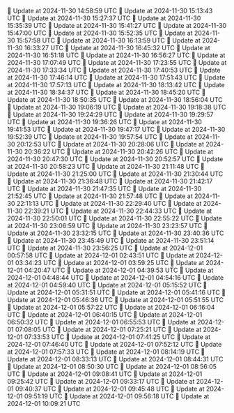🔄 Update at 2024-11-30 14:58:59 UTC
🔄 Update at 2024-11-30 15:13:43 UTC
🔄 Update at 2024-11-30 15:27:37 UTC
🔄 Update at 2024-11-30 15:35:39 UTC
🔄 Update at 2024-11-30 15:41:27 UTC
🔄 Update at 2024-11-30 15:47:00 UTC
🔄 Update at 2024-11-30 15:52:35 UTC
🔄 Update at 2024-11-30 15:57:58 UTC
🔄 Update at 2024-11-30 16:13:59 UTC
🔄 Update at 2024-11-30 16:33:27 UTC
🔄 Update at 2024-11-30 16:45:32 UTC
🔄 Update at 2024-11-30 16:51:18 UTC
🔄 Update at 2024-11-30 16:56:27 UTC
🔄 Update at 2024-11-30 17:07:49 UTC
🔄 Update at 2024-11-30 17:23:55 UTC
🔄 Update at 2024-11-30 17:33:34 UTC
🔄 Update at 2024-11-30 17:40:53 UTC
🔄 Update at 2024-11-30 17:46:14 UTC
🔄 Update at 2024-11-30 17:51:43 UTC
🔄 Update at 2024-11-30 17:57:13 UTC
🔄 Update at 2024-11-30 18:13:42 UTC
🔄 Update at 2024-11-30 18:34:37 UTC
🔄 Update at 2024-11-30 18:45:20 UTC
🔄 Update at 2024-11-30 18:50:35 UTC
🔄 Update at 2024-11-30 18:56:04 UTC
🔄 Update at 2024-11-30 19:06:19 UTC
🔄 Update at 2024-11-30 19:18:38 UTC
🔄 Update at 2024-11-30 19:24:29 UTC
🔄 Update at 2024-11-30 19:29:57 UTC
🔄 Update at 2024-11-30 19:36:26 UTC
🔄 Update at 2024-11-30 19:41:53 UTC
🔄 Update at 2024-11-30 19:47:17 UTC
🔄 Update at 2024-11-30 19:52:39 UTC
🔄 Update at 2024-11-30 19:57:54 UTC
🔄 Update at 2024-11-30 20:12:53 UTC
🔄 Update at 2024-11-30 20:28:06 UTC
🔄 Update at 2024-11-30 20:36:22 UTC
🔄 Update at 2024-11-30 20:42:26 UTC
🔄 Update at 2024-11-30 20:47:30 UTC
🔄 Update at 2024-11-30 20:52:57 UTC
🔄 Update at 2024-11-30 20:58:23 UTC
🔄 Update at 2024-11-30 21:11:48 UTC
🔄 Update at 2024-11-30 21:25:00 UTC
🔄 Update at 2024-11-30 21:30:44 UTC
🔄 Update at 2024-11-30 21:36:48 UTC
🔄 Update at 2024-11-30 21:42:17 UTC
🔄 Update at 2024-11-30 21:47:35 UTC
🔄 Update at 2024-11-30 21:52:45 UTC
🔄 Update at 2024-11-30 21:57:48 UTC
🔄 Update at 2024-11-30 22:11:13 UTC
🔄 Update at 2024-11-30 22:29:40 UTC
🔄 Update at 2024-11-30 22:39:21 UTC
🔄 Update at 2024-11-30 22:44:33 UTC
🔄 Update at 2024-11-30 22:50:01 UTC
🔄 Update at 2024-11-30 22:55:22 UTC
🔄 Update at 2024-11-30 23:06:59 UTC
🔄 Update at 2024-11-30 23:23:57 UTC
🔄 Update at 2024-11-30 23:32:15 UTC
🔄 Update at 2024-11-30 23:40:36 UTC
🔄 Update at 2024-11-30 23:45:49 UTC
🔄 Update at 2024-11-30 23:51:14 UTC
🔄 Update at 2024-11-30 23:56:25 UTC
🔄 Update at 2024-12-01 00:57:58 UTC
🔄 Update at 2024-12-01 02:43:51 UTC
🔄 Update at 2024-12-01 03:34:23 UTC
🔄 Update at 2024-12-01 03:59:25 UTC
🔄 Update at 2024-12-01 04:20:47 UTC
🔄 Update at 2024-12-01 04:39:53 UTC
🔄 Update at 2024-12-01 04:48:44 UTC
🔄 Update at 2024-12-01 04:54:16 UTC
🔄 Update at 2024-12-01 04:59:40 UTC
🔄 Update at 2024-12-01 05:15:52 UTC
🔄 Update at 2024-12-01 05:31:51 UTC
🔄 Update at 2024-12-01 05:41:16 UTC
🔄 Update at 2024-12-01 05:46:36 UTC
🔄 Update at 2024-12-01 05:51:55 UTC
🔄 Update at 2024-12-01 05:57:22 UTC
🔄 Update at 2024-12-01 06:16:04 UTC
🔄 Update at 2024-12-01 06:40:15 UTC
🔄 Update at 2024-12-01 06:50:32 UTC
🔄 Update at 2024-12-01 06:55:53 UTC
🔄 Update at 2024-12-01 07:08:05 UTC
🔄 Update at 2024-12-01 07:25:21 UTC
🔄 Update at 2024-12-01 07:33:53 UTC
🔄 Update at 2024-12-01 07:41:25 UTC
🔄 Update at 2024-12-01 07:46:40 UTC
🔄 Update at 2024-12-01 07:52:12 UTC
🔄 Update at 2024-12-01 07:57:33 UTC
🔄 Update at 2024-12-01 08:14:19 UTC
🔄 Update at 2024-12-01 08:33:13 UTC
🔄 Update at 2024-12-01 08:44:31 UTC
🔄 Update at 2024-12-01 08:50:30 UTC
🔄 Update at 2024-12-01 08:56:05 UTC
🔄 Update at 2024-12-01 09:08:41 UTC
🔄 Update at 2024-12-01 09:25:42 UTC
🔄 Update at 2024-12-01 09:33:17 UTC
🔄 Update at 2024-12-01 09:40:37 UTC
🔄 Update at 2024-12-01 09:45:48 UTC
🔄 Update at 2024-12-01 09:51:19 UTC
🔄 Update at 2024-12-01 09:56:18 UTC
🔄 Update at 2024-12-01 10:09:21 UTC
